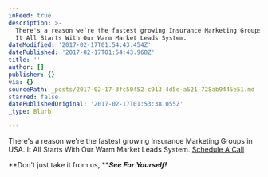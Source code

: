 ```yaml
---
inFeed: true
description: >-
  There's a reason we’re the fastest growing Insurance Marketing Groups in USA.
  It All Starts With Our Warm Market Leads System.
dateModified: '2017-02-17T01:54:43.454Z'
datePublished: '2017-02-17T01:54:43.968Z'
title: ''
author: []
publisher: {}
via: {}
sourcePath: _posts/2017-02-17-3fc50452-c913-4d5e-a521-728ab9445e51.md
starred: false
datePublishedOriginal: '2017-02-17T01:53:38.055Z'
_type: Blurb

---
```

There's a reason we're the fastest growing Insurance Marketing Groups in USA. It All Starts With Our Warm Market Leads System.
[Schedule A Call][0]

**Don't just take it from us, **_**See For Yourself!**_

[0]: https://calendly.com/surewaytolive/15min/02-16-2017?back=1